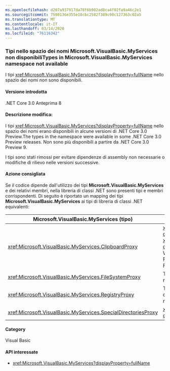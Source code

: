 ```yaml
---
ms.openlocfilehash: d207a937917da78f6b902ad8ca4f02fa9a46c2e1
ms.sourcegitcommit: 7588136e355e10cbc2582f389c90c127363c02a5
ms.translationtype: MT
ms.contentlocale: it-IT
ms.lasthandoff: 03/14/2020
ms.locfileid: "76116342"
---
```

### <a name="types-in-microsoftvisualbasicmyservices-namespace-not-available"></a>Tipi nello spazio dei nomi Microsoft.VisualBasic.MyServices non disponibiliTypes in Microsoft.VisualBasic.MyServices namespace not available

I tipi <xref:Microsoft.VisualBasic.MyServices?displayProperty=fullName> nello spazio dei nomi non sono disponibili.

#### <a name="version-introduced"></a>Versione introdotta

.NET Core 3.0 Anteprima 8

#### <a name="change-description"></a>Descrizione modifica:

I tipi <xref:Microsoft.VisualBasic.MyServices?displayProperty=fullName> nello spazio dei nomi erano disponibili in alcune versioni di .NET Core 3.0 Preview.The types in the namespace were available in some .NET Core 3.0 Preview releases. Non sono più disponibili a partire da .NET Core 3.0 Preview 9.

I tipi sono stati rimossi per evitare dipendenze di assembly non necessarie o modifiche di rilievo nelle versioni successive.

#### <a name="recommended-action"></a>Azione consigliata

Se il codice dipende dall'utilizzo dei tipi **Microsoft.VisualBasic.MyServices** e dei relativi membri, nella libreria di classi .NET sono presenti tipi e membri corrispondenti. Di seguito è riportato un mapping dei tipi **Microsoft.VisualBasic.MyServices** ai tipi di libreria di classi .NET equivalenti:

|Microsoft.VisualBasic.MyServices (tipo)|Tipo di libreria di classi .NET|
|--|--|
|<xref:Microsoft.VisualBasic.MyServices.ClipboardProxy>|<xref:System.Windows.Clipboard?displayProperty=nameWithType>per le <xref:System.Windows.Forms.Clipboard?displayProperty=nameWithType> applicazioni WPFWPF, per le applicazioni Windows FormFor WPFWPF applications, for Windows Forms applications|
|<xref:Microsoft.VisualBasic.MyServices.FileSystemProxy>|Tipi nello <xref:System.IO> spazio dei nomiTypes in the namespace|
|<xref:Microsoft.VisualBasic.MyServices.RegistryProxy>|Tipi correlati al <xref:Microsoft.Win32> Registro di sistema nello spazio dei nomiRegistry-related types in the namespace|
|<xref:Microsoft.VisualBasic.MyServices.SpecialDirectoriesProxy>|<xref:System.Environment.GetFolderPath%2A?displayProperty=nameWithType>|

#### <a name="category"></a>Category

Visual Basic

#### <a name="affected-apis"></a>API interessate

- <xref:Microsoft.VisualBasic.MyServices?displayProperty=fullName>

<!--

### Affected APIs

- `N:Microsoft.VisualBasic.MyServices`

-->
